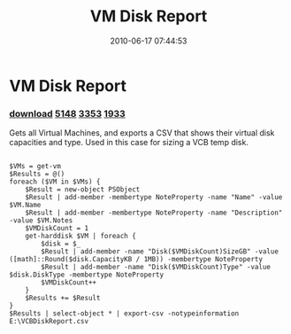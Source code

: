 ﻿---
pid:            1925
parent:         0
children:       5148,3353,1933
poster:         jgrote
title:          VM Disk Report
date:           2010-06-17 07:44:53
description:    Gets all Virtual Machines, and exports a CSV that shows their virtual disk capacities and type. Used in this case for sizing a VCB temp disk.
format:         posh
---

# VM Disk Report

### [download](1925.ps1)  [5148](5148.md) [3353](3353.md) [1933](1933.md)

Gets all Virtual Machines, and exports a CSV that shows their virtual disk capacities and type. Used in this case for sizing a VCB temp disk.

```posh

$VMs = get-vm
$Results = @()
foreach ($VM in $VMs) {
    $Result = new-object PSObject
    $Result | add-member -membertype NoteProperty -name "Name" -value $VM.Name
    $Result | add-member -membertype NoteProperty -name "Description" -value $VM.Notes
    $VMDiskCount = 1
    get-harddisk $VM | foreach {
        $disk = $_
        $Result | add-member -name "Disk($VMDiskCount)SizeGB" -value ([math]::Round($disk.CapacityKB / 1MB)) -membertype NoteProperty
        $Result | add-member -name "Disk($VMDiskCount)Type" -value $disk.DiskType -membertype NoteProperty
        $VMDiskCount++
    }
    $Results += $Result
}
$Results | select-object * | export-csv -notypeinformation E:\VCBDiskReport.csv
```
